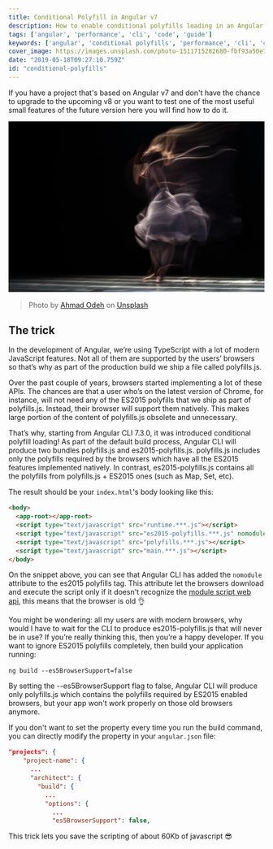 ```yaml
---
title: Conditional Polyfill in Angular v7
description: How to enable conditional polyfills loading in an Angular v7 project
tags: ['angular', 'performance', 'cli', 'code', 'guide']
keywords: ['angular', 'conditional polyfills', 'performance', 'cli', 'code', 'guide']
cover_image: https://images.unsplash.com/photo-1511715282680-fbf93a50e721?ixlib=rb-1.2.1&ixid=eyJhcHBfaWQiOjEyMDd9&auto=format&fit=crop&w=1950&q=80
date: "2019-05-18T09:27:10.759Z"
id: "conditional-polyfills"
---
```


If you have a project that's based on Angular v7 and don't have the chance to upgrade to the upcoming v8 or you want to test one of the most useful small features of the future version here you will find how to do it.

![Dance of souls](performance.jpg)
> Photo by [Ahmad Odeh](https://unsplash.com/photos/JhqhGfX_Wd8) on [Unsplash](https://unsplash.com)

## The trick

In the development of Angular, we’re using TypeScript with a lot of modern JavaScript features. Not all of them are supported by the users’ browsers so that’s why as part of the production build we ship a file called polyfills.js.

Over the past couple of years, browsers started implementing a lot of these APIs. The chances are that a user who’s on the latest version of Chrome, for instance, will not need any of the ES2015 polyfills that we ship as part of polyfills.js. Instead, their browser will support them natively. This makes large portion of the content of polyfills.js obsolete and unnecessary.

That’s why, starting from Angular CLI 7.3.0, it was introduced conditional polyfill loading! As part of the default build process, Angular CLI will produce two bundles polyfills.js and es2015-polyfills.js. polyfills.js includes only the polyfills required by the browsers which have all the ES2015 features implemented natively. In contrast, es2015-polyfills.js contains all the polyfills from polyfills.js + ES2015 ones (such as Map, Set, etc).

The result should be your `index.html`'s body looking like this:

```html
<body>
  <app-root></app-root>
  <script type="text/javascript" src="runtime.***.js"></script>
  <script type="text/javascript" src="es2015-polyfills.***.js" nomodule></script>
  <script type="text/javascript" src="polyfills.***.js"></script>
  <script type="text/javascript" src="main.***.js"></script>
</body>
```

On the snippet above, you can see that Angular CLI has added the `nomodule` attribute to the es2015 polyfills tag. This attribute let the browsers download and execute the script only if it doesn't recognize the [module script web api](https://html.spec.whatwg.org/multipage/webappapis.html#module-script), this means that the browser is old 👌

You might be wondering: all my users are with modern browsers, why would I have to wait for the CLI to produce es2015-polyfills.js that will never be in use? If you’re really thinking this, then you’re a happy developer. If you want to ignore ES2015 polyfills completely, then build your application running:

`ng build --es5BrowserSupport=false`

By setting the --es5BrowserSupport flag to false, Angular CLI will produce only polyfills.js which contains the polyfills required by ES2015 enabled browsers, but your app won't work properly on those old browsers anymore.

If you don't want to set the property every time you run the build command, you can directly modify the property in your `angular.json` file:

```json
"projects": {
    "project-name": {
      ...
      "architect": {
        "build": {
          ...
          "options": {
            ...
            "es5BrowserSupport": false,
```

This trick lets you save the scripting of about 60Kb of javascript 😎

